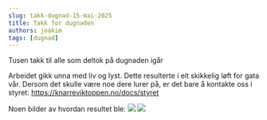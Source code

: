 ```yaml
---
slug: takk-dugnad-15-mai-2025
title: Takk for dugnaden
authors: joakim
tags: [dugnad]
---
```


Tusen takk til alle som deltok på dugnaden igår

<!--truncate-->
Arbeidet gikk unna med liv og lyst.
Dette resulterte i eit skikkelig løft for gata vår.
Dersom det skulle være noe dere lurer på, er det bare å kontakte oss i styret: https://knarreviktoppen.no/docs/styret

Noen bilder av hvordan resultet ble:
<img src="/img/20240418_081812.jpg" /> 
<img src="/img/20240418_081827.jpg" />
